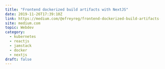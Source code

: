 ```yaml
---
title: "Frontend dockerized build artifacts with NextJS"
date: 2019-11-26T17:39:10Z
link: https://medium.com/@efreyreg/frontend-dockerized-build-artifacts-with-nextjs-9463f3da3362?source=rss------jamstack-5&utm_medium=RSS&utm_source=hune
site: medium.com
topic: Webdev
category:
  - kubernetes
  - reactjs
  - jamstack
  - docker
  - nextjs
draft: false
---
```

